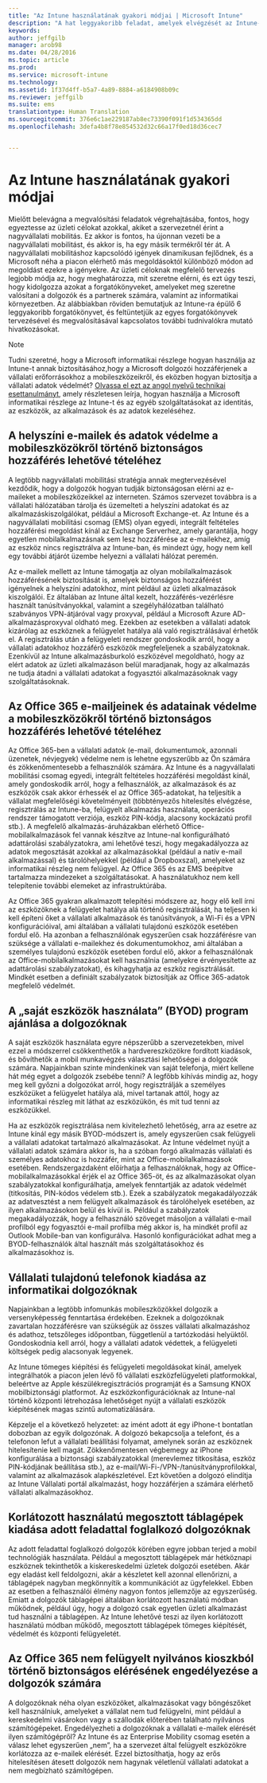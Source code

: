 ```yaml
---
title: "Az Intune használatának gyakori módjai | Microsoft Intune"
description: "A hat leggyakoribb feladat, amelyek elvégzését az Intune-tól várják a felhasználók"
keywords: 
author: jeffgilb
manager: arob98
ms.date: 04/28/2016
ms.topic: article
ms.prod: 
ms.service: microsoft-intune
ms.technology: 
ms.assetid: 1f37d4ff-b5a7-4a89-8884-a6184908b09c
ms.reviewer: jeffgilb
ms.suite: ems
translationtype: Human Translation
ms.sourcegitcommit: 376e6c1ae229187ab8ec73390f091f1d534365dd
ms.openlocfilehash: 3defa4b8f78e854532d32c66a17f0ed18d36cec7


---
```


# Az Intune használatának gyakori módjai

Mielőtt belevágna a megvalósítási feladatok végrehajtásába, fontos, hogy egyeztesse az üzleti célokat azokkal, akiket a szervezetnél érint a nagyvállalati mobilitás.  Ez akkor is fontos, ha újonnan vezeti be a nagyvállalati mobilitást, és akkor is, ha egy másik termékről tér át.  A nagyvállalati mobilitáshoz kapcsolódó igények dinamikusan fejlődnek, és a Microsoft néha a piacon elérhető más megoldásoktól különböző módon ad megoldást ezekre a igényekre.  Az üzleti céloknak megfelelő tervezés legjobb módja az, hogy meghatározza, mit szeretne elérni, és ezt úgy teszi, hogy kidolgozza azokat a forgatókönyveket, amelyeket meg szeretne valósítani a dolgozók és a partnerek számára, valamint az informatikai környezetben.  Az alábbiakban röviden bemutatjuk az Intune-ra épülő 6 leggyakoribb forgatókönyvet, és feltüntetjük az egyes forgatókönyvek tervezésével és megvalósításával kapcsolatos további tudnivalókra mutató hivatkozásokat.

>[!NOTE]
>Tudni szeretné, hogy a Microsoft informatikai részlege hogyan használja az Intune-t annak biztosításához,hogy a Microsoft dolgozói hozzáférjenek a vállalati erőforrásokhoz a mobileszközeikről, és eközben hogyan biztosítja a vállalati adatok védelmét? [Olvassa el ezt az angol nyelvű technikai esettanulmányt](https://www.microsoft.com/itshowcase/Article/Content/588), amely részletesen leírja, hogyan használja a Microsoft informatikai részlege az Intune-t és az egyéb szolgáltatásokat az identitás, az eszközök, az alkalmazások és az adatok kezeléséhez.  

## A helyszíni e-mailek és adatok védelme a mobileszközökről történő biztonságos hozzáférés lehetővé tételéhez
A legtöbb nagyvállalati mobilitási stratégia annak megtervezésével kezdődik, hogy a dolgozók hogyan tudják biztonságosan elérni az e-maileket a mobileszközeikkel az interneten. Számos szervezet továbbra is a vállalati hálózatában tárolja és üzemelteti a helyszíni adatokat és az alkalmazáskiszolgálókat, például a Microsoft Exchange-et. Az Intune és a nagyvállalati mobilitási csomag (EMS) olyan egyedi, integrált feltételes hozzáférési megoldást kínál az Exchange Serverhez, amely garantálja, hogy egyetlen mobilalkalmazásnak sem lesz hozzáférése az e-mailekhez, amíg az eszköz nincs regisztrálva az Intune-ban, és mindezt úgy, hogy nem kell egy további átjárót üzembe helyezni a vállalati hálózat peremén.

Az e-mailek mellett az Intune támogatja az olyan mobilalkalmazások hozzáférésének biztosítását is, amelyek biztonságos hozzáférést igényelnek a helyszíni adatokhoz, mint például az üzleti alkalmazások kiszolgálói.  Ez általában az Intune által kezelt, hozzáférés-vezérlésre használt tanúsítványokkal, valamint a szegélyhálózatban található szabványos VPN-átjáróval vagy proxyval, például a Microsoft Azure AD-alkalmazásproxyval oldható meg.  Ezekben az esetekben a vállalati adatok kizárólag az eszköznek a felügyelet hatálya alá való regisztrálásával érhetők el.  A regisztrálás után a felügyeleti rendszer gondoskodik arról, hogy a vállalati adatokhoz hozzáférő eszközök megfeleljenek a szabályzatoknak.  Ezenkívül az Intune alkalmazásburkoló eszközével megoldható, hogy az elért adatok az üzleti alkalmazáson belül maradjanak, hogy az alkalmazás ne tudja átadni a vállalati adatokat a fogyasztói alkalmazásoknak vagy szolgáltatásoknak.

<!-- Learn more about how to plan and deploy Intune to help secure on-premises email and data. -->

## Az Office 365 e-mailjeinek és adatainak védelme a mobileszközökről történő biztonságos hozzáférés lehetővé tételéhez
Az Office 365-ben a vállalati adatok (e-mail, dokumentumok, azonnali üzenetek, névjegyek) védelme nem is lehetne egyszerűbb az Ön számára és zökkenőmentesebb a felhasználók számára. Az Intune és a nagyvállalati mobilitási csomag egyedi, integrált feltételes hozzáférési megoldást kínál, amely gondoskodik arról, hogy a felhasználók, az alkalmazások és az eszközök csak akkor érhessék el az Office 365-adatokat, ha teljesítik a vállalat megfelelőségi követelményeit (többtényezős hitelesítés elvégzése, regisztrálás az Intune-ba, felügyelt alkalmazás használata, operációs rendszer támogatott verziója, eszköz PIN-kódja, alacsony kockázatú profil stb.). A megfelelő alkalmazás-áruházakban elérhető Office-mobilalkalmazások fel vannak készítve az Intune-nal konfigurálható adattárolási szabályzatokra, ami lehetővé teszi, hogy megakadályozza az adatok megosztását azokkal az alkalmazásokkal (például a natív e-mail alkalmazással) és tárolóhelyekkel (például a Dropboxszal), amelyeket az informatikai részleg nem felügyel.  Az Office 365 és az EMS beépítve tartalmazza mindezeket a szolgáltatásokat.  A használatukhoz nem kell telepítenie további elemeket az infrastruktúrába.

Az Office 365 gyakran alkalmazott telepítési módszere az, hogy elő kell írni az eszközöknek a felügyelet hatálya alá történő regisztrálását, ha teljesen ki kell építeni őket a vállalati alkalmazások és tanúsítványok, a Wi-Fi és a VPN konfigurációival, ami általában a vállalati tulajdonú eszközök esetében fordul elő.  Ha azonban a felhasználónak egyszerűen csak hozzáférésre van szüksége a vállalati e-mailekhez és dokumentumokhoz, ami általában a személyes tulajdonú eszközök esetében fordul elő, akkor a felhasználónak az Office-mobilalkalmazásokat kell használnia (amelyekre érvényesítette az adattárolási szabályzatokat), és kihagyhatja az eszköz regisztrálását.  Mindkét esetben a definiált szabályzatok biztosítják az Office 365-adatok megfelelő védelmét.

<!-- Learn more about how to plan and deploy Intune to help secure Office 365 email and data. -->

## A „saját eszközök használata” (BYOD) program ajánlása a dolgozóknak
A saját eszközök használata egyre népszerűbb a szervezetekben, mivel ezzel a módszerrel csökkenthetők a hardvereszközökre fordított kiadások, és bővíthetők a mobil munkavégzés választási lehetőségei a dolgozók számára. Napjainkban szinte mindenkinek van saját telefonja, miért kellene hát még egyet a dolgozók zsebébe tenni? A legfőbb kihívás mindig az, hogy meg kell győzni a dolgozókat arról, hogy regisztrálják a személyes eszközüket a felügyelet hatálya alá, mivel tartanak attól, hogy az informatikai részleg mit láthat az eszközükön, és mit tud tenni az eszközükkel.  

Ha az eszközök regisztrálása nem kivitelezhető lehetőség, arra az esetre az Intune kínál egy másik BYOD-módszert is, amely egyszerűen csak felügyeli a vállalati adatokat tartalmazó alkalmazásokat.  Az Intune védelmet nyújt a vállalati adatok számára akkor is, ha a szóban forgó alkalmazás vállalati és személyes adatokhoz is hozzáfér, mint az Office-mobilalkalmazások esetében.  Rendszergazdaként előírhatja a felhasználóknak, hogy az Office-mobilalkalmazásokkal érjék el az Office 365-öt, és az alkalmazásokat olyan szabályzatokkal konfigurálhatja, amelyek fenntartják az adatok védelmét (titkosítás, PIN-kódos védelem stb.).  Ezek a szabályzatok megakadályozzák az adatvesztést a nem felügyelt alkalmazások és tárolóhelyek esetében, az ilyen alkalmazásokon belül és kívül is.  Például a szabályzatok megakadályozzák, hogy a felhasználó szöveget másoljon a vállalati e-mail profilból egy fogyasztói e-mail profilba még akkor is, ha mindkét profil az Outlook Mobile-ban van konfigurálva.  Hasonló konfigurációkat adhat meg a BYOD-felhasználók által használt más szolgáltatásokhoz és alkalmazásokhoz is.

<!-- Learn more about how to plan and deploy Intune to support BYOD.-->

## Vállalati tulajdonú telefonok kiadása az informatikai dolgozóknak
Napjainkban a legtöbb infomunkás mobileszközökkel dolgozik a versenyképesség fenntartása érdekében.  Ezeknek a dolgozóknak zavartalan hozzáférésre van szükségük az összes vállalati alkalmazáshoz és adathoz, tetszőleges időpontban, függetlenül a tartózkodási helyüktől.  Gondoskodnia kell arról, hogy a vállalati adatok védettek, a felügyeleti költségek pedig alacsonyak legyenek.  

Az Intune tömeges kiépítési és felügyeleti megoldásokat kínál, amelyek integrálhatók a piacon jelen lévő fő vállalati eszközfelügyeleti platformokkal, beleértve az Apple készülékregisztrációs programját és a Samsung KNOX mobilbiztonsági platformot.  Az eszközkonfigurációknak az Intune-nal történő központi létrehozása lehetőséget nyújt a vállalati eszközök kiépítésének magas szintű automatizálására.  

Képzelje el a következő helyzetet: az imént adott át egy iPhone-t bontatlan dobozban az egyik dolgozónak. A dolgozó bekapcsolja a telefont, és a telefonon lefut a vállalati beállítási folyamat, amelynek során az eszköznek hitelesítenie kell magát. Zökkenőmentesen végbemegy az iPhone konfigurálása a biztonsági szabályzatokkal (merevlemez titkosítása, eszköz PIN-kódjának beállítása stb.), az e-mail/Wi-Fi-/VPN-/tanúsítványprofilokkal, valamint az alkalmazások alapkészletével. Ezt követően a dolgozó elindítja az Intune Vállalati portál alkalmazást, hogy hozzáférjen a számára elérhető vállalati alkalmazásokhoz.

<!-- Learn more about how to plan and deploy Intune to support corporate owned devices. -->

## Korlátozott használatú megosztott táblagépek kiadása adott feladattal foglalkozó dolgozóknak
Az adott feladattal foglalkozó dolgozók körében egyre jobban terjed a mobil technológiák használata.  Például a megosztott táblagépek már hétköznapi eszköznek tekinthetők a kiskereskedelmi üzletek dolgozói esetében.  Akár egy eladást kell feldolgozni, akár a készletet kell azonnal ellenőrizni, a táblagépek nagyban megkönnyítik a kommunikációt az ügyfelekkel.  Ebben az esetben a felhasználói élmény nagyon fontos jellemzője az egyszerűség.  Emiatt a dolgozók táblagépei általában korlátozott használatú módban működnek, például úgy, hogy a dolgozó csak egyetlen üzleti alkalmazást tud használni a táblagépen.  Az Intune lehetővé teszi az ilyen korlátozott használatú módban működő, megosztott táblagépek tömeges kiépítését, védelmét és központi felügyeletét.

<!-- Learn more about how to plan and deploy Intune to support shared tablets. -->

## Az Office 365 nem felügyelt nyilvános kioszkból történő biztonságos elérésének engedélyezése a dolgozók számára
A dolgozóknak néha olyan eszközöket, alkalmazásokat vagy böngészőket kell használniuk, amelyeket a vállalat nem tud felügyelni, mint például a kereskedelmi vásárokon vagy a szállodák előterében található nyilvános számítógépeket. Engedélyezheti a dolgozóknak a vállalati e-mailek elérését ilyen számítógépről? Az Intune és az Enterprise Mobility csomag esetén <!--you have choices. The--> a válasz lehet egyszerűen „nem”, ha a szervezet által felügyelt eszközökre korlátozza az e-mailek elérését.  <!-- Alternatively, you can choose to allow limited access to these untrusted computers by requiring multi-factor authentication and only allowing browser access (Outlook Web Access) in a mode where files cannot be downloaded (e.g. email attachments).-->  Ezzel biztosíthatja, hogy az erős hitelesítésen átesett dolgozók nem hagynak véletlenül vállalati adatokat a nem megbízható számítógépen.

<!-- Learn more about how to plan and deploy Intune to support kiosks. -->



<!--HONumber=Jul16_HO3-->


